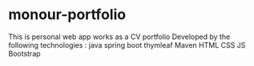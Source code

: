 # monour-portfolio
This is personal web app works as a CV portfolio Developed by the following technologies : 
java spring boot 
thymleaf 
Maven 
HTML 
CSS 
JS 
Bootstrap
